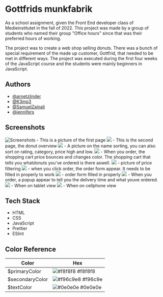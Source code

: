
# Gottfrids munkfabrik

As a school assignment, given the Front End developer class of Medieinstitutet in the fall of 2022. This project was made by a group of students who named their group "Office hours" since that was their preferred hours of working.

The project was to create a web shop selling donuts. There was a bunch of special requirement of the made up customer, Gottfrid, that needed to be met in different ways. The project was executed during the first four weeks of the JavaScript course and the students were mainly beginners in JavaScript. 


## Authors

- [@arnetzlinder](https://www.github.com/arnetzlinder)
- [@K3mp3](https://www.github.com/K3mp3)
- [@SamuelZainali](https://www.github.com/SamuelZainali)
- [@jennifers](https://www.github.com/jennifers)


## Screenshots

![Screenshots](./assets/screenshots/firstPage.png) - This is a picture of the first page
![](./assets/screenshots/secondPage.png) - This is the second page, the donut overview
![](./assets/screenshots/SortOnName.png) - A picture on the name sorting, you can also sort on rating, category, price high and low.
![](./assets/screenshots/ChangesWhenOrderingPlusShoppingCart.png) - When you order, the shopping cart price bounces and changes color. The shopping cart that tells you whatdonuts you've ordered is there aswell.
![](./assets/screenshots/FilterOnPrice.png) - picture of price filtering
![](./assets/screenshots/OrderFormNotFilledIn.png) - when you click order, the order form appear. It needs to be filled in properly to work
![](./assets/screenshots/OrderFormFilledInProperly.png) - order form filled in properly
![](./assets/screenshots/WhenOrderedView.png) - When you order, a popup appear to tell you the delivery time and what youve ordered.
![](./assets/screenshots/tabletView.png) - When on tablet view
![](./assets/screenshots/cellPhoneView.png) - When on cellphone view


## Tech Stack

- HTML 
- CSS
- JavaScript
- Prettier
- ESlint

## Color Reference

| Color             | Hex                                                                |
| ----------------- | ------------------------------------------------------------------ |
| $primaryColor | ![#f8f8f8 ](https://via.placeholder.com/10/f8f8f8?text=+) #f8f8f8 |
| $secondaryColor | ![#f96c9e8](https://via.placeholder.com/10/f96c9e?text=+) #f96c9e |
| $textColor | ![#0e0e0e](https://via.placeholder.com/10/0e0e0e?text=+) #0e0e0e |


